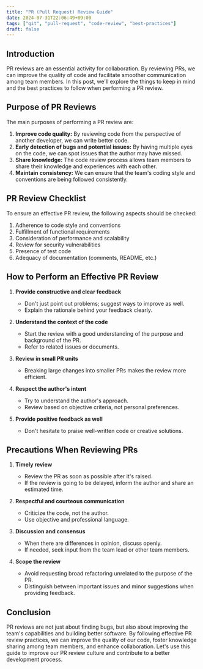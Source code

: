 ```yaml
---
title: "PR (Pull Request) Review Guide"
date: 2024-07-31T22:06:49+09:00
tags: ["git", "pull-request", "code-review", "best-practices"]
draft: false
---
```


## Introduction

PR reviews are an essential activity for collaboration. By reviewing PRs, we can improve the quality of code and facilitate smoother communication among team members. In this post, we'll explore the things to keep in mind and the best practices to follow when performing a PR review.

## Purpose of PR Reviews

The main purposes of performing a PR review are:

1. **Improve code quality:** By reviewing code from the perspective of another developer, we can write better code.
2. **Early detection of bugs and potential issues:** By having multiple eyes on the code, we can spot issues that the author may have missed.
3. **Share knowledge:** The code review process allows team members to share their knowledge and experiences with each other.
4. **Maintain consistency:** We can ensure that the team's coding style and conventions are being followed consistently.

## PR Review Checklist

To ensure an effective PR review, the following aspects should be checked:

1. Adherence to code style and conventions
2. Fulfillment of functional requirements
3. Consideration of performance and scalability
4. Review for security vulnerabilities
5. Presence of test code
6. Adequacy of documentation (comments, README, etc.)

## How to Perform an Effective PR Review

1. **Provide constructive and clear feedback**
    
    - Don't just point out problems; suggest ways to improve as well.
    - Explain the rationale behind your feedback clearly.

2. **Understand the context of the code**

    - Start the review with a good understanding of the purpose and background of the PR.
    - Refer to related issues or documents.

3. **Review in small PR units**

    - Breaking large changes into smaller PRs makes the review more efficient.

4. **Respect the author's intent**

    - Try to understand the author's approach.
    - Review based on objective criteria, not personal preferences.

5. **Provide positive feedback as well**
    
    - Don't hesitate to praise well-written code or creative solutions.

## Precautions When Reviewing PRs

1. **Timely review**

    - Review the PR as soon as possible after it's raised.
    - If the review is going to be delayed, inform the author and share an estimated time.

2. **Respectful and courteous communication**

    - Criticize the code, not the author.
    - Use objective and professional language.

3. **Discussion and consensus**

    - When there are differences in opinion, discuss openly.
    - If needed, seek input from the team lead or other team members.

4. **Scope the review**
    
    - Avoid requesting broad refactoring unrelated to the purpose of the PR.
    - Distinguish between important issues and minor suggestions when providing feedback.

## Conclusion

PR reviews are not just about finding bugs, but also about improving the team's capabilities and building better software. By following effective PR review practices, we can improve the quality of our code, foster knowledge sharing among team members, and enhance collaboration. Let's use this guide to improve our PR review culture and contribute to a better development process.
